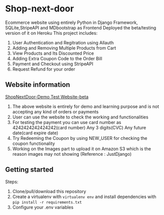 # Shop-next-door

Ecommerce website using entirely Python in Django Framework, SQLite,StripeAPI and MDbootstrap as Frontend
Deployed the beta/testing version of it on Heroku
This project includes:

1. User Authentication and Regitration using Allauth
2. Adding and Removing Multiple Products from Cart
3. View Products and Its Discounted Price
4. Adding Extra Coupon Code to the Order Bill
5. Payment and Checkout using StripeAPI
6. Request Refund for your order

## Website information

[ShopNextDoor-Demo Test Website-beta](https://shop-next-door.herokuapp.com/)

1. The above website is entirely for demo and learning purpose and is not accepting any kind of orders or payments
2. User can use the website to check the working and functionalities
3. For testing the payment you can use card number as 4242424242424242(card number)	Any 3 digits(CVC)	Any future date(card expire date)
4. Try Redeeming the Coupon by using NEW_USER for checking the coupon functionality
5. Working on the Images part to upload it on Amazon S3 which is the reason images may not showing
    (Reference : JustDjango)

## Getting started

Steps:

1. Clone/pull/download this repository
2. Create a virtualenv with `virtualenv env` and install dependencies with `pip install -r requirements.txt`
3. Configure your .env variables

